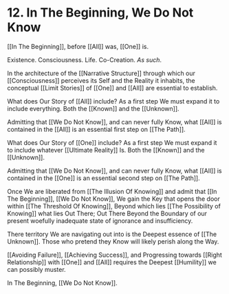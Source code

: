 # 12. In The Beginning, We Do Not Know 

[[In The Beginning]], before [[All]] was, [[One]] is. 

Existence. Consciousness. Life. Co-Creation. *As such*. 

In the architecture of the [[Narrative Structure]] through which our [[Consciousness]] perceives its Self and the Reality it inhabits, the conceptual [[Limit Stories]] of [[One]] and [[All]] are essential to establish.

What does Our Story of [[All]] include? As a first step We must expand it to include everything. Both the [[Known]] and the [[Unknown]]. 

Admitting that [[We Do Not Know]], and can never fully Know, what [[All]] is contained in the [[All]] is an essential first step on [[The Path]]. 

What does Our Story of [[One]] include? As a first step We must expand it to include whatever [[Ultimate Reality]] Is. Both the [[Known]] and the [[Unknown]].  

Admitting that [[We Do Not Know]], and can never fully Know, what [[All]] is contained in the [[One]] is an essential second step on [[The Path]]. 

Once We are liberated from [[The Illusion Of Knowing]] and admit that [[In The Beginning]], [[We Do Not Know]], We gain the Key that opens the door within [[The Threshold Of Knowing]], Beyond which lies [[The Possibility of Knowing]] what lies Out There; Out There Beyond the Boundary of our present woefully inadequate state of ignorance and insufficiency. 

There territory We are navigating out into is the Deepest essence of [[The Unknown]]. Those who pretend they Know will likely perish along the Way. 

[[Avoiding Failure]], [[Achieving Success]], and Progressing towards [[Right Relationship]] with [[One]] and [[All]] requires the Deepest [[Humility]] we can possibly muster. 

In The Beginning, [[We Do Not Know]]. 



